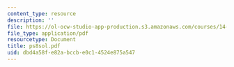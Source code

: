 ```yaml
---
content_type: resource
description: ''
file: https://ol-ocw-studio-app-production.s3.amazonaws.com/courses/14-30-introduction-to-statistical-method-in-economics-spring-2006/dbd4a58fe82abccbe0c14524e875a547_ps8sol.pdf
file_type: application/pdf
resourcetype: Document
title: ps8sol.pdf
uid: dbd4a58f-e82a-bccb-e0c1-4524e875a547
---
```

